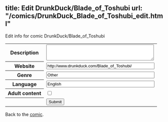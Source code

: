title: Edit DrunkDuck/Blade_of_Toshubi
url: "/comics/DrunkDuck_Blade_of_Toshubi_edit.html"
---
Edit info for comic DrunkDuck/Blade_of_Toshubi

<form name="comic" action="http://gaepostmail.appspot.com/comic/" method="post">
<table class="comicinfo">
<tr>
<th>Description</th><td><textarea name="description" cols="40" rows="3"></textarea></td>
</tr>
<tr>
<th>Website</th><td><input type="text" name="url" value="http://www.drunkduck.com/Blade_of_Toshubi/" size="40"/></td>
</tr>
<tr>
<th>Genre</th><td><input type="text" name="genre" value="Other" size="40"/></td>
</tr>
<tr>
<th>Language</th><td><input type="text" name="language" value="English" size="40"/></td>
</tr>
<tr>
<th>Adult content</th><td><input type="checkbox" name="adult" value="adult" /></td>
</tr>
<tr>
<th></th><td>
<input type="hidden" name="comic" value="DrunkDuck_Blade_of_Toshubi" />
<input type="submit" name="submit" value="Submit" />
</td>
</tr>
</table>
</form>

Back to the [comic](DrunkDuck_Blade_of_Toshubi.html).
